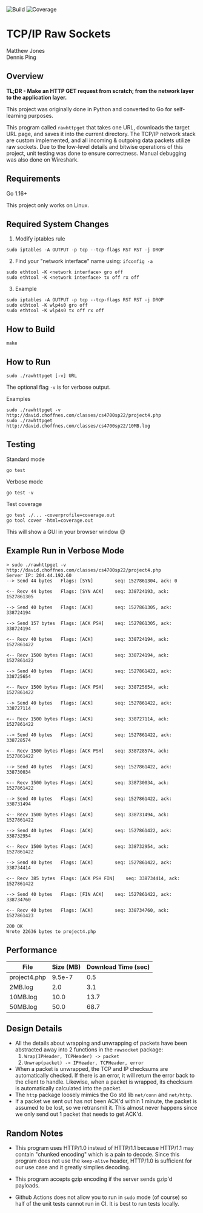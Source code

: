 ![Build](https://github.com/DennisPing/TCP-IP-Raw-Sockets/actions/workflows/go.yml/badge.svg)
![Coverage](https://img.shields.io/badge/Coverage-91.1%25-brightgreen)

# TCP/IP Raw Sockets

Matthew Jones  
Dennis Ping  

## Overview

**TL;DR - Make an HTTP GET request from scratch; from the network layer to the application layer.**

This project was originally done in Python and converted to Go for self-learning purposes.

This program called `rawhttpget` that takes one URL, downloads the target URL page, and saves it into the current directory. The TCP/IP network stack are custom implemented, and all incoming & outgoing data packets utilize raw sockets. Due to the low-level details and bitwise operations of this project, unit testing was done to ensure correctness. Manual debugging was also done on Wireshark.

## Requirements

Go 1.16+

This project only works on Linux.

## Required System Changes

1. Modify iptables rule
```
sudo iptables -A OUTPUT -p tcp --tcp-flags RST RST -j DROP
```

2. Find your "network interface" name using: `ifconfig -a`
```
sudo ethtool -K <network interface> gro off
sudo ethtool -K <network interface> tx off rx off
```

3. Example
```
sudo iptables -A OUTPUT -p tcp --tcp-flags RST RST -j DROP
sudo ethtool -K wlp4s0 gro off
sudo ethtool -K wlp4s0 tx off rx off
```

## How to Build

```
make
```

## How to Run

```
sudo ./rawhttpget [-v] URL
```

The optional flag `-v` is for verbose output.

Examples

```
sudo ./rawhttpget -v http://david.choffnes.com/classes/cs4700sp22/project4.php
sudo ./rawhttpget http://david.choffnes.com/classes/cs4700sp22/10MB.log
```

## Testing

Standard mode
```
go test
```
Verbose mode
```
go test -v
```

Test coverage
```
go test ./... -coverprofile=coverage.out
go tool cover -html=coverage.out
```

This will show a GUI in your browser window :heart_eyes:

## Example Run in Verbose Mode

```
> sudo ./rawhttpget -v http://david.choffnes.com/classes/cs4700sp22/project4.php
Server IP: 204.44.192.60
--> Send 44 bytes	Flags: [SYN]		seq: 1527861304, ack: 0

<-- Recv 44 bytes	Flags: [SYN ACK]	seq: 338724193, ack: 1527861305

--> Send 40 bytes	Flags: [ACK]		seq: 1527861305, ack: 338724194

--> Send 157 bytes	Flags: [ACK PSH]	seq: 1527861305, ack: 338724194

<-- Recv 40 bytes	Flags: [ACK]		seq: 338724194, ack: 1527861422

<-- Recv 1500 bytes	Flags: [ACK]		seq: 338724194, ack: 1527861422

--> Send 40 bytes	Flags: [ACK]		seq: 1527861422, ack: 338725654

<-- Recv 1500 bytes	Flags: [ACK PSH]	seq: 338725654, ack: 1527861422

--> Send 40 bytes	Flags: [ACK]		seq: 1527861422, ack: 338727114

<-- Recv 1500 bytes	Flags: [ACK]		seq: 338727114, ack: 1527861422

--> Send 40 bytes	Flags: [ACK]		seq: 1527861422, ack: 338728574

<-- Recv 1500 bytes	Flags: [ACK PSH]	seq: 338728574, ack: 1527861422

--> Send 40 bytes	Flags: [ACK]		seq: 1527861422, ack: 338730034

<-- Recv 1500 bytes	Flags: [ACK]		seq: 338730034, ack: 1527861422

--> Send 40 bytes	Flags: [ACK]		seq: 1527861422, ack: 338731494

<-- Recv 1500 bytes	Flags: [ACK]		seq: 338731494, ack: 1527861422

--> Send 40 bytes	Flags: [ACK]		seq: 1527861422, ack: 338732954

<-- Recv 1500 bytes	Flags: [ACK]		seq: 338732954, ack: 1527861422

--> Send 40 bytes	Flags: [ACK]		seq: 1527861422, ack: 338734414

<-- Recv 385 bytes	Flags: [ACK PSH FIN]	seq: 338734414, ack: 1527861422

--> Send 40 bytes	Flags: [FIN ACK]	seq: 1527861422, ack: 338734760

<-- Recv 40 bytes	Flags: [ACK]		seq: 338734760, ack: 1527861423

200 OK
Wrote 22636 bytes to project4.php
```

## Performance

| File         | Size (MB) | Download Time (sec) |
| ------------ | --------- | ------------------- |
| project4.php | 9.5e-7    | 0.5                 |
| 2MB.log      | 2.0       | 3.1                 |
| 10MB.log     | 10.0      | 13.7                |
| 50MB.log     | 50.0      | 68.7                |

## Design Details

- All the details about wrapping and unwrapping of packets have been abstracted away into 2 functions in the `rawsocket` package:
  1. `Wrap(IPHeader, TCPHeader) -> packet`
  2. `Unwrap(packet) -> IPHeader, TCPHeader, error`
- When a packet is unwrapped, the TCP and IP checksums are automatically checked. If there is an error, it will return the error back to the client to handle. Likewise, when a packet is wrapped, its checksum is automatically calculated into the packet.
- The `http` package loosely mimics the Go std lib `net/conn` and `net/http`.
- If a packet we sent out has not been ACK'd within 1 minute, the packet is assumed to be lost, so we retransmit it. This almost never happens since we only send out 1 packet that needs to get ACK'd.

## Random Notes

* This program uses HTTP/1.0 instead of HTTP/1.1 because HTTP/1.1 may contain "chunked encoding" which is a pain to decode. Since this program does not use the `keep-alive` header, HTTP/1.0 is sufficient for our use case and it greatly simplies decoding.

* This program accepts gzip encoding if the server sends gzip'd payloads.

* Github Actions does not allow you to run in `sudo` mode (of course) so half of the unit tests cannot run in CI. It is best to run tests locally.